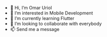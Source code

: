 - 👋 Hi, I’m Omar Uriol
- 👀 I’m interested in Mobile Development
- 🌱 I’m currently learning Flutter
- 💞️ I’m looking to collaborate with everybody
- 📫 Send me a message 

<!---
ouriol-wallypos/ouriol-wallypos is a ✨ special ✨ repository because its `README.md` (this file) appears on your GitHub profile.
You can click the Preview link to take a look at your changes.
--->
